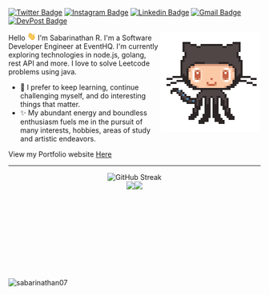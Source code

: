 <!-- <h2> 𝐇𝐞𝐥𝐥𝐨 &nbsp; 𝐭𝐡𝐞𝐫𝐞, &nbsp; 𝐟𝐞𝐥𝐥𝐨𝐰 &nbsp;<𝚌𝚘𝚍𝚎𝚛𝚜/>! &nbsp; <img src="https://github.com/Sabarinathan07/Sabarinathan07/blob/main/assets/Hi.gif?raw=true" width="20px"></h2> -->

[![Twitter Badge](https://img.shields.io/twitter/url?url=https%3A%2F%2Ftwitter.com%2Fsabari_nathan07&label=%40sabari_nathan07)](https://twitter.com/sabari_nathan07)
[![Instagram Badge](https://img.shields.io/badge/sabari__nathan07-%23E4405F.svg?&style=flat-square&logo=instagram&logoColor=white)](https://www.instagram.com/sabari_nathan07/)
[![Linkedin Badge](https://img.shields.io/badge/-SabariNathan-blue?style=flat-square&logo=Linkedin&logoColor=white&link=https://www.linkedin.com/in/Sabarinathan07/)](https://www.linkedin.com/in/Sabarinathan07/)
[![Gmail Badge](https://img.shields.io/badge/-r.sabarinathan02@gmail.com-c14438?style=flat-square&logo=Gmail&logoColor=white&link=mailto:r.sabarinathan02@gmail.com)](mailto:r.sabarinathan02@gmail.com)
[![DevPost Badge](https://img.shields.io/badge/-sabarinathan07-073e54?style=flat-square&logo=Devpost&logoColor=white&link=https://devpost.com/Sabarinathan07)](https://devpost.com/Sabarinathan07)

<img align='right' src='https://github.com/Sabarinathan07/Sabarinathan07/blob/main/assets/Git.gif?raw=true' width='200"'>

Hello <img src="https://github.com/Sabarinathan07/Sabarinathan07/blob/main/assets/Hi.gif?raw=true" width="17px"> I'm Sabarinathan R. I'm a Software Developer Engineer at EventHQ. I'm currently exploring technologies in node.js, golang, rest API and more. I love to solve Leetcode problems using java.

- 🔭 I prefer to keep learning, continue challenging myself, and do interesting things that matter.
- ✨ My abundant energy and boundless enthusiasm fuels me in the pursuit of many interests, hobbies, areas of study and artistic endeavors.

View my Portfolio website [Here](https://sabari.dev/)

---

<div align="center">
   <img
    src="https://git-hub-streak-stats.vercel.app?user=sabarinathan07&theme=hacker&border_radius=20&date_format=M%20j%5B%2C%20Y%5D&card_width=500"
    alt="GitHub Streak"
    height="200px" />
  </div>

  <div align="center"
   style="height: '180px'; display: flex; align-items: center; margin: '20px 0px'; justify-content: center; ">
   <img
    src="https://github-readme-stats.vercel.app/api/top-langs/?username=sabarinathan07&theme=blue-green&show_icons=true&hide_border=false&layout=compact&border_radius=20"
    height="180px" />
   <img
    src="https://github-readme-stats.vercel.app/api?username=sabarinathan07&theme=blue-green&show_icons=true&hide_border=false&count_private=true&border_radius=20&rank_icon=github"
    height="180px" />
  </div>

<p align="left"> <img src="https://komarev.com/ghpvc/?username=sabarinathan07&label=Profile%20Views&color=0e75b6&style=flat" alt="sabarinathan07" /> </p>

<!--
**Sabarinathan07/Sabarinathan07** is a ✨ _special_ ✨ repository because its `README.md` (this file) appears on your GitHub profile.

Here are some ideas to get you started

- 🔭 I’m currently working on ...
- 🌱 I’m currently learning ...
- 👯 I’m looking to collaborate on ...
- 🤔 I’m looking for help with ...
- 💬 Ask me about ...
- 📫 How to reach me: ...
- 😄 Pronouns: ...
- ⚡ Fun fact
-->

<!-- <p align="center" width='100px' >
<img src="https://github-readme-stats.vercel.app/api/top-langs/?username=sabarinathan07&layout=compact&theme=github_dark" width='35.5%'/> -->

<!-- <img src="https://github-readme-streak-stats.herokuapp.com/?user=sabarinathan07&theme=highcontrast"width="50%"/> -->
<!-- <a href="https://git.io/streak-stats"><img src="https://git-hub-streak-stats.vercel.app?user=sabarinathan07&theme=github_dark&date_format=M%20j%5B%2C%20Y%5D" width="50% alt="GitHub Streak" /></a>
</p> -->

<!-- [![Readme Card](https://github-readme-stats.vercel.app/api/pin/?username=sabarinathan07&repo=blog-mern&theme=dark)](https://github.com/Sabarinathan07/BLOG-MERN) -->

<!-- ![visitors](https://visitor-badge.glitch.me/badge?page_id=sabarinathan07.sabarinathan07) -->

<!--   ![Sabarinathan's GitHub stats](https://github-readme-stats.vercel.app/api?username=sabarinathan07&theme=dark&show_icons=true)

![Top Langs](https://github-readme-stats.vercel.app/api/top-langs/?username=sabarinathan07&layout=compact&theme=dark)

![Github Streak](https://github-readme-streak-stats.herokuapp.com/?user=sabarinathan07&theme=dark) -->
